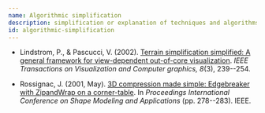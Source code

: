 ```yaml
---
name: Algorithmic simplification
description: simplification or explanation of techniques and algorithms to make them easier to understand and reproduce
id: algorithmic-simplification
---
```


- Lindstrom, P., & Pascucci, V. (2002). [Terrain simplification simplified: A general framework for view-dependent out-of-core visualization](https://ieeexplore.ieee.org/document/1021577). *IEEE Transactions on Visualization and Computer graphics, 8*(3), 239--254.

- Rossignac, J. (2001, May). [3D compression made simple: Edgebreaker with ZipandWrap on a corner-table](https://ieeexplore.ieee.org/abstract/document/923399). In *Proceedings International Conference on Shape Modeling and Applications* (pp. 278--283). IEEE.
